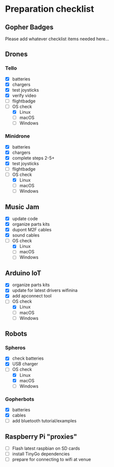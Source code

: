 # Preparation checklist

## Gopher Badges

Please add whatever checklist items needed here...

## Drones

### Tello

- [X] batteries
- [X] chargers
- [X] test joysticks
- [X] verify video
- [ ] flightbadge
- [ ] OS check
    - [X] Linux
    - [ ] macOS
    - [ ] Windows

### Minidrone

- [X] batteries
- [X] chargers
- [X] complete steps 2-5+
- [X] test joysticks
- [ ] flightbadge
- [ ] OS check
    - [X] Linux
    - [ ] macOS
    - [ ] Windows

## Music Jam

- [X] update code
- [X] organize parts kits
- [X] dupont M2F cables
- [X] sound cables
- [ ] OS check
    - [X] Linux
    - [ ] macOS
    - [ ] Windows

## Arduino IoT

- [X] organize parts kits
- [X] update for latest drivers wifinina
- [X] add apconnect tool
- [ ] OS check
    - [X] Linux
    - [ ] macOS
    - [ ] Windows

## Robots

### Spheros

- [X] check batteries
- [X] USB charger
- [ ] OS check
    - [X] Linux
    - [X] macOS
    - [ ] Windows

### Gopherbots

- [X] batteries
- [X] cables
- [ ] add bluetooth tutorial/examples

## Raspberry Pi "proxies"

- [ ] Flash latest raspbian on SD cards
- [ ] install TinyGo dependencies
- [ ] prepare for connecting to wifi at venue
